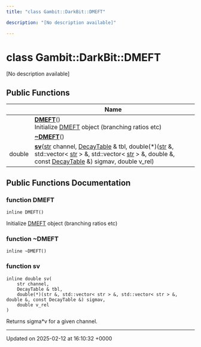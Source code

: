 ```yaml
---
title: "class Gambit::DarkBit::DMEFT"

description: "[No description available]"

---
```


# class Gambit::DarkBit::DMEFT



[No description available]

## Public Functions

|                | Name           |
| -------------- | -------------- |
| | **[DMEFT](/documentation/code/classes/classgambit_1_1darkbit_1_1dmeft/#function-dmeft)**()<br>Initialize [DMEFT](/documentation/code/classes/classgambit_1_1darkbit_1_1dmeft/) object (branching ratios etc)  |
| | **[~DMEFT](/documentation/code/classes/classgambit_1_1darkbit_1_1dmeft/#function-dmeft)**() |
| double | **[sv](/documentation/code/classes/classgambit_1_1darkbit_1_1dmeft/#function-sv)**([str](/documentation/code/namespaces/namespacegambit/#typedef-str) channel, [DecayTable](/documentation/code/classes/classgambit_1_1decaytable/) & tbl, double(*)([str](/documentation/code/namespaces/namespacegambit/#typedef-str) &, std::vector< [str](/documentation/code/namespaces/namespacegambit/#typedef-str) > &, std::vector< [str](/documentation/code/namespaces/namespacegambit/#typedef-str) > &, double &, const [DecayTable](/documentation/code/classes/classgambit_1_1decaytable/) &) sigmav, double v_rel) |

## Public Functions Documentation

### function DMEFT

```
inline DMEFT()
```

Initialize [DMEFT](/documentation/code/classes/classgambit_1_1darkbit_1_1dmeft/) object (branching ratios etc) 

### function ~DMEFT

```
inline ~DMEFT()
```


### function sv

```
inline double sv(
    str channel,
    DecayTable & tbl,
    double(*)(str &, std::vector< str > &, std::vector< str > &, double &, const DecayTable &) sigmav,
    double v_rel
)
```


Returns sigma*v for a given channel.


-------------------------------

Updated on 2025-02-12 at 16:10:32 +0000